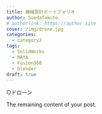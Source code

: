 ```yaml
---
title: 機械設計ポートフォリオ
author: SoedaTakuto
# authorlink: https://author.site
cover: /img/drone.jpg
categories:
  - category2
tags:
  - SolidWorks
  - MAYA
  - Fusion360
  - blender
draft: true
---
```


○ドローン

<!--more-->

The remaining content of your post.

